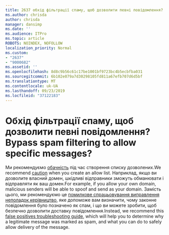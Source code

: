 ```yaml
---
title: 2637 обхід фільтрації спаму, щоб дозволити певні повідомлення?
ms.author: chrisda
author: chrisda
manager: dansimp
ms.date: ''
ms.audience: ITPro
ms.topic: article
ROBOTS: NOINDEX, NOFOLLOW
localization_priority: Normal
ms.custom:
- "2637"
- "9000682"
ms.assetid: ''
ms.openlocfilehash: 8d8c9b56c61c17be1001bf9723bc4b5ecbfba031
ms.sourcegitcommit: 6b102e079a7d30298105fd811a67efb707d6d5bf
ms.translationtype: MT
ms.contentlocale: uk-UA
ms.lasthandoff: 09/23/2019
ms.locfileid: "37122183"
---
```

# <a name="bypass-spam-filtering-to-allow-specific-messages"></a><span data-ttu-id="b78a5-102">Обхід фільтрації спаму, щоб дозволити певні повідомлення?</span><span class="sxs-lookup"><span data-stu-id="b78a5-102">Bypass spam filtering to allow specific messages?</span></span>

<span data-ttu-id="b78a5-103">Ми рекомендуємо [обачність](https://docs.microsoft.com/exchange/troubleshoot/antispam/cautions-against-bypassing-spam-filters) під час створення списку дозволених.</span><span class="sxs-lookup"><span data-stu-id="b78a5-103">We recommend [caution](https://docs.microsoft.com/exchange/troubleshoot/antispam/cautions-against-bypassing-spam-filters) when you create an allow list.</span></span> <span data-ttu-id="b78a5-104">Наприклад, якщо ви дозволите власний домен, шкідливі відправники зможуть обманювати і відправляти як ваш домен.</span><span class="sxs-lookup"><span data-stu-id="b78a5-104">For example, if you allow your own domain, malicious senders will be able to spoof and send as your domain.</span></span>  <span data-ttu-id="b78a5-105">Замість цього, ми рекомендуємо це [помилкове спрацьовування виправлення неполадок керівництво](https://docs.microsoft.com/office365/securitycompliance/prevent-email-from-being-marked-as-spam), яке допоможе вам визначити, чому законне повідомлення було позначено як спам, і що ви можете зробити, щоб безпечно дозволити доставку повідомлення.</span><span class="sxs-lookup"><span data-stu-id="b78a5-105">Instead, we recommend this [false positives troubleshooting guide](https://docs.microsoft.com/office365/securitycompliance/prevent-email-from-being-marked-as-spam), which will help you to determine why a legitimate message was marked as spam, and what you can do to safely allow delivery of the message.</span></span>
